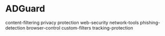 # ADGuard
content-filtering privacy protection web-security network-tools phishing-detection browser-control custom-filters tracking-protection
